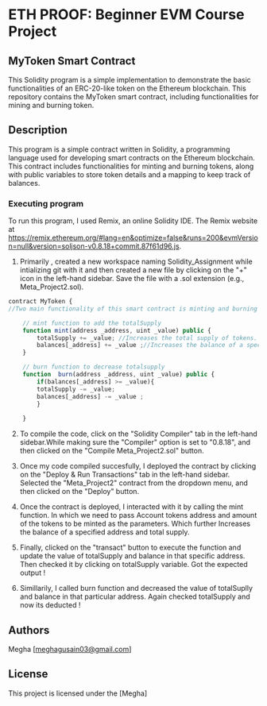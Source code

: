 # ETH PROOF: Beginner EVM Course Project 
## MyToken Smart Contract

This Solidity program is a simple implementation to demonstrate the basic functionalities of an ERC-20-like token on the Ethereum blockchain. This repository contains the MyToken smart contract, including functionalities for mining and burning token.
## Description

This program is a simple contract written in Solidity, a programming language used for developing smart contracts on the Ethereum blockchain. This contract includes functionalities for minting and burning tokens, along with public variables to store token details and a mapping to keep track of balances.

### Executing program

To run this program, I used Remix, an online Solidity IDE. The Remix website at https://remix.ethereum.org/#lang=en&optimize=false&runs=200&evmVersion=null&version=soljson-v0.8.18+commit.87f61d96.js.

1. Primarily , created a new workspace naming Solidity_Assignment while intializing git with it and then created a new file by clicking on the "+" icon in the left-hand sidebar. Save the file with a .sol extension (e.g., Meta_Project2.sol). 

```javascript
contract MyToken {
//Two main functionality of this smart contract is minting and burning supply:-

    // mint function to add the totalSupply
    function mint(address _address, uint _value) public {
        totalSupply += _value; //Increases the total supply of tokens.
        balances[_address] += _value ;//Increases the balance of a specified address.
    }

    // burn function to decrease totalsupply
    function  burn(address _address, uint _value) public {
        if(balances[_address] >= _value){
        totalSupply -= _value;
        balances[_address] -= _value ;
        }
       
    }


```

2. To compile the code, click on the "Solidity Compiler" tab in the left-hand sidebar.While making sure the "Compiler" option is set to "0.8.18", and then clicked on the "Compile Meta_Project2.sol" button.

3. Once my code compiled succesfully, I deployed the contract by clicking on the "Deploy & Run Transactions" tab in the left-hand sidebar. Selected the "Meta_Project2" contract from the dropdown menu, and then clicked on the "Deploy" button.

4. Once the contract is deployed, I interacted with it by calling the mint function. In which we need to pass Account tokens address and amount of the tokens to be minted as the parameters. Which further Increases the balance of a specified address and total supply.

5. Finally, clicked on the "transact" button to execute the function and update the value of totalSupply and balance in that specific address. Then checked it by clicking on totalSupply variable. Got the expected output !

6. Simillarily, I called burn function and decreased the value of totalSuplly and balance in that particular address. Again checked totalSupply and now its deducted !



## Authors
Megha 
[meghagusain03@gmail.com]


## License

This project is licensed under the [Megha] 
